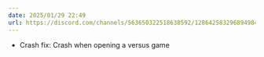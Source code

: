 ```yaml
---
date: 2025/01/29 22:49
url: https://discord.com/channels/563650322518638592/1286425832968949840/1334158533234659338
---
```

- Crash fix: Crash when opening a versus game
